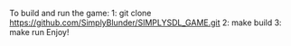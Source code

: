 To build and run the game:
1: git clone https://github.com/SimplyBlunder/SIMPLYSDL_GAME.git
2: make build
3: make run
Enjoy!
